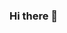 ### Hi there 👋

<!--
**Christopherdillard99/Christopherdillard99** is a ✨ _special_ ✨ repository because its `README.md` (this file) appears on your GitHub profile.

Here are some ideas to get you started:

- 🔭 I’m currently working on a certificate in Python and beefing of my Power BI skills.
- 🌱 I’m currently learning Python, Web Development, and German on the side.
- 💬 Ask me about my past travels and future plans. I recently came back from two weeks in Chile 🇨🇱
- 📫 How to reach me: ...
- 😄 Pronouns: ...
- ⚡ Fun facts: I am a triple citizen of the US, UK, and Germany and have previously lived in Spain, por lo que también hablo español :) I love learning new recipes almost as much as the food and can play the Piano, Saxophone (thanks to marching band), and almost the Violin.
-->
